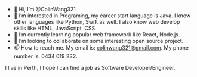 - 👋 Hi, I’m @ColinWang321
- 👀 I’m interested in Programing, my career start language is Java. I know other languages like Python, Swift as well. I also know web develop skills like HTML, JavaScript, CSS.
- 🌱 I’m currently learning popular web framework like React, Node.js.
- 💞️ I’m looking to collaborate on some interesting open source project.
- 📫 How to reach me. My email is: colinwang321@gmail.com. My phone number is: 0434 019 232. 

I live in Perth, I hope I can find a job as Software Developer/Engineer.

<!---
ColinWang321/ColinWang321 is a ✨ special ✨ repository because its `README.md` (this file) appears on your GitHub profile.
You can click the Preview link to take a look at your changes.
--->
